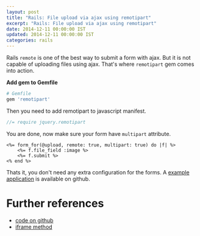 ```yaml
---
layout: post
title: "Rails: File upload via ajax using remotipart"
excerpt: "Rails: File upload via ajax using remotipart"
date: 2014-12-11 00:00:00 IST
updated: 2014-12-11 00:00:00 IST
categories: rails
---
```


Rails `remote` is one of the best way to submit a form with ajax. But it is not capable of uploading files using ajax. That's where `remotipart` gem comes into action.

**Add gem to Gemfile**

```ruby
# Gemfile
gem 'remotipart'
```

Then you need to add remotipart to javascript manifest.

```js
//= require jquery.remotipart 
```

You are done, now make sure your form have `multipart` attribute.

```erb
<%= form_for(@upload, remote: true, multipart: true) do |f| %>
    <%= f.file_field :image %>
    <%= f.submit %>
<% end %>
```

Thats it, you don't need any extra configuration for the forms. A [example application](https://github.com/revathskumar/rails-ajax-upload) is available on github.

# Further references

* [code on github](https://github.com/JangoSteve/remotipart)
* [iframe method](http://www.alfajango.com/blog/ajax-file-uploads-with-the-iframe-method/)
